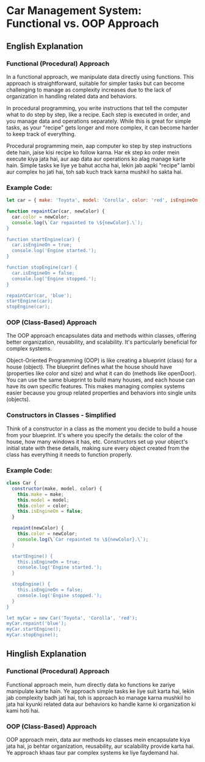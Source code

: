 
# Car Management System: Functional vs. OOP Approach

## English Explanation

### Functional (Procedural) Approach

In a functional approach, we manipulate data directly using functions. This approach is straightforward, suitable for simpler tasks but can become challenging to manage as complexity increases due to the lack of organization in handling related data and behaviors.

In procedural programming, you write instructions that tell the computer what to do step by step, like a recipe. Each step is executed in order, and you manage data and operations separately. While this is great for simple tasks, as your "recipe" gets longer and more complex, it can become harder to keep track of everything.  

Procedural programming mein, aap computer ko step by step instructions dete hain, jaise kisi recipe ko follow karna. Har ek step ko order mein execute kiya jata hai, aur aap data aur operations ko alag manage karte hain. Simple tasks ke liye ye bahut accha hai, lekin jab aapki "recipe" lambi aur complex ho jati hai, toh sab kuch track karna mushkil ho sakta hai.

### Example Code:
```javascript
let car = { make: 'Toyota', model: 'Corolla', color: 'red', isEngineOn: false };

function repaintCar(car, newColor) {
  car.color = newColor;
  console.log(\`Car repainted to \${newColor}.\`);
}

function startEngine(car) {
  car.isEngineOn = true;
  console.log('Engine started.');
}

function stopEngine(car) {
  car.isEngineOn = false;
  console.log('Engine stopped.');
}

repaintCar(car, 'blue');
startEngine(car);
stopEngine(car);
```

### OOP (Class-Based) Approach

The OOP approach encapsulates data and methods within classes, offering better organization, reusability, and scalability. It's particularly beneficial for complex systems.

Object-Oriented Programming (OOP) is like creating a blueprint (class) for a house (object). The blueprint defines what the house should have (properties like color and size) and what it can do (methods like openDoor). You can use the same blueprint to build many houses, and each house can have its own specific features. This makes managing complex systems easier because you group related properties and behaviors into single units (objects).

### Constructors in Classes - Simplified

Think of a constructor in a class as the moment you decide to build a house from your blueprint. It's where you specify the details: the color of the house, how many windows it has, etc. Constructors set up your object's initial state with these details, making sure every object created from the class has everything it needs to function properly.

### Example Code:
```javascript
class Car {
  constructor(make, model, color) {
    this.make = make;
    this.model = model;
    this.color = color;
    this.isEngineOn = false;
  }

  repaint(newColor) {
    this.color = newColor;
    console.log(\`Car repainted to \${newColor}.\`);
  }

  startEngine() {
    this.isEngineOn = true;
    console.log('Engine started.');
  }

  stopEngine() {
    this.isEngineOn = false;
    console.log('Engine stopped.');
  }
}

let myCar = new Car('Toyota', 'Corolla', 'red');
myCar.repaint('blue');
myCar.startEngine();
myCar.stopEngine();
```

## Hinglish Explanation

### Functional (Procedural) Approach

Functional approach mein, hum directly data ko functions ke zariye manipulate karte hain. Ye approach simple tasks ke liye suit karta hai, lekin jab complexity badh jati hai, toh is approach ko manage karna mushkil ho jata hai kyunki related data aur behaviors ko handle karne ki organization ki kami hoti hai.

### OOP (Class-Based) Approach

OOP approach mein, data aur methods ko classes mein encapsulate kiya jata hai, jo behtar organization, reusability, aur scalability provide karta hai. Ye approach khaas taur par complex systems ke liye faydemand hai.
